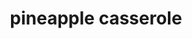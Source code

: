 ---
servings: 12 servings
notes: I typically cut this recipe in 1/2
nutritionFacts: |-
  * 423 calories
  * 26.3 g fat
  * 41.5 g carbohydrates
  * 7.4 g protein
  * 65 mg cholesterol
  * 360 mg sodium. full nutrition
directions: |-
  * Preheat an oven to 350 degrees f (175 degrees c) drain the pineapple chunks, reserving 1/4 cup of the juice
  * Combine the flour, sugar, cheddar cheese, reserved pineapple juice, pineapple chunks, and crushed pineapple in a large bowl
  * Pour the mixture into a 1 1/2 quart casserole dish
  * Mix the cracker crumbs and butter in a small bowl, then sprinkle over the pineapple mixture
  * Bake in the preheated oven until golden brown, about 30 minutes
ingredients: |-
  * 2 (20 ounce) can pineapple 1 chunks and 1 crushed - drained (reserve liquid)
  * 6 tablespoons all-purpose flour
  * 1 cup white sugar
  * 2 cups shredded sharp cheddar cheese
  * 1 (20 ounce) can crushed pineapple, drained
  * 40 buttery round crackers (such as ritz®), crushed
  * 1 cup butter, melted
rating: 4
ease: easy
category: side dish
href: 'https://www.allrecipes.com/recipe/214024/southern-pineapple-casserole/'
totalTime: 40 minutes
cookTime: 30 minutes
prepTime: 10 minutes
title: pineapple casserole
path: /pineapple-casserole
---